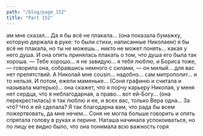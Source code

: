 ```yaml
---
path: "/blog/page_152"
title: "Part 152"
---
```


ам мне сказал... Да я бы всё не плакала... (она показала бумажку, которую держала в руке: то были стихи, написанные Николаем) я бы всё не плакала, но ты не можешь... никто не может понять... какая у него душа.
И она опять принялась плакать о том, что душа его была так хороша.
— Тебе хорошо... я не завидую... я тебя люблю, и Бориса тоже, — говорила она, собравшись немного с силами, — он милый... для вас нет препятствий. А Николай мне cousin... надобно... сам митрополит... и то нельзя. И потом, ежели маменьке... (Соня графиню и считала и называла матерью)... она скажет, что я порчу карьеру Николая, у меня нет сердца, что я неблагодарная, а право... вот ей-Богу... (она перекрестилась) я так люблю и ее, и всех вас, только Вера одна... За чтó? Чтó я ей сделала? Я так благодарна вам, что рада бы всем пожертвовать, да мне нечем...
Соня не могла больше говорить и опять спрятала голову в руках и перине. Наташа начинала успокоиваться, но по лицу ее видно было, что она понимала всю важность горя 
